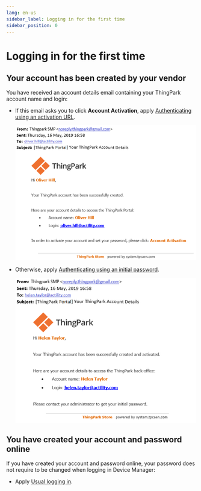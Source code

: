 ```yaml
---
lang: en-us
sidebar_label: Logging in for the first time
sidebar_position: 0
---
```


# Logging in for the first time

## Your account has been created by your vendor

You have received an account details email containing your ThingPark
account name and login:

- If this email asks you to click **Account Activation**, apply
  [Authenticating using an activation URL](../orphans/dmug-authenticate-activation-url).

  ![](./_images/logging-in-for-the-first-time.png)

- Otherwise, apply [Authenticating using an initial password](../orphans/dmug-authenticate-initial-password).

  ![](./_images/logging-in-for-the-first-time-5.png)

## You have created your account and password online

If you have created your account and password online, your password does
not require to be changed when logging in Device Manager:

- Apply [Usual logging in](usual-logging-in).
